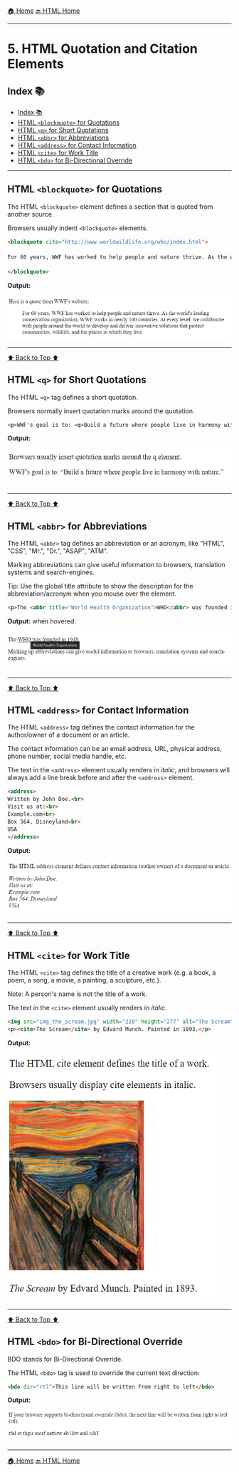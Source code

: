 [🏠 Home](../../../README.md)
[🔙 HTML Home](../HTML.md)

<hr>

<h1>5. HTML Quotation and Citation Elements</h1>

## Index 📚
- [Index 📚](#index-)
- [HTML `<blockquote>` for Quotations](#html-blockquote-for-quotations)
- [HTML `<q>` for Short Quotations](#html-q-for-short-quotations)
- [HTML `<abbr>` for Abbreviations](#html-abbr-for-abbreviations)
- [HTML `<address>` for Contact Information](#html-address-for-contact-information)
- [HTML `<cite>` for Work Title](#html-cite-for-work-title)
- [HTML `<bdo>` for Bi-Directional Override](#html-bdo-for-bi-directional-override)

<hr>

## HTML `<blockquote>` for Quotations

The HTML `<blockquote>` element defines a section that is quoted from another source.

Browsers usually indent `<blockquote>` elements.
```html
<blockquote cite="http://www.worldwildlife.org/who/index.html">

For 60 years, WWF has worked to help people and nature thrive. As the world's leading conservation organization, WWF works in nearly 100 countries. At every level, we collaborate with people around the world to develop and deliver innovative solutions that protect communities, wildlife, and the places in which they live.

</blockquote>
```

**Output:**

![alt text](../imgs/blockquote.png)

<hr/>

[⬆️ Back to Top ⬆️](#index)

## HTML `<q>` for Short Quotations

The HTML `<q>` tag defines a short quotation.

Browsers normally insert quotation marks around the quotation.

```html
<p>WWF's goal is to: <q>Build a future where people live in harmony with nature.</q></p>
```

**Output:**

![alt text](../imgs/q.png)

<hr/>

[⬆️ Back to Top ⬆️](#index)

## HTML `<abbr>` for Abbreviations
The HTML `<abbr>` tag defines an abbreviation or an acronym, like "HTML", "CSS", "Mr.", "Dr.", "ASAP", "ATM".

Marking abbreviations can give useful information to browsers, translation systems and search-engines.

Tip: Use the global title attribute to show the description for the abbreviation/acronym when you mouse over the element.

```html
<p>The <abbr title="World Health Organization">WHO</abbr> was founded in 1948.</p>
```

**Output:** when hovered:

![alt text](../imgs/abbr.png)

<hr/>

[⬆️ Back to Top ⬆️](#index)

## HTML `<address>` for Contact Information
The HTML `<address>` tag defines the contact information for the author/owner of a document or an article.

The contact information can be an email address, URL, physical address, phone number, social media handle, etc.

The text in the `<address>` element usually renders in *italic*, and browsers will always add a line break before and after the `<address>` element.

```html
<address>
Written by John Doe.<br> 
Visit us at:<br>
Example.com<br>
Box 564, Disneyland<br>
USA
</address>
```

**Output:**

![alt text](../imgs/address.png)

<hr/>

[⬆️ Back to Top ⬆️](#index)

## HTML `<cite>` for Work Title

The HTML `<cite>` tag defines the title of a creative work (e.g. a book, a poem, a song, a movie, a painting, a sculpture, etc.).

Note: A person's name is not the title of a work.

The text in the `<cite>` element usually renders in *italic*.

```html
<img src="img_the_scream.jpg" width="220" height="277" alt="The Scream">
<p><cite>The Scream</cite> by Edvard Munch. Painted in 1893.</p>
```

**Output:**

![alt text](../imgs/cite.png)


<hr/>

[⬆️ Back to Top ⬆️](#index)

## HTML `<bdo>` for Bi-Directional Override

BDO stands for Bi-Directional Override.

The HTML `<bdo>` tag is used to override the current text direction:

```html
<bdo dir="rtl">This line will be written from right to left</bdo>
```

**Output:**

![alt text](../imgs/bdo.png)

<hr/>

[🏠 Home](../../../README.md)
[🔙 HTML Home](../HTML.md)